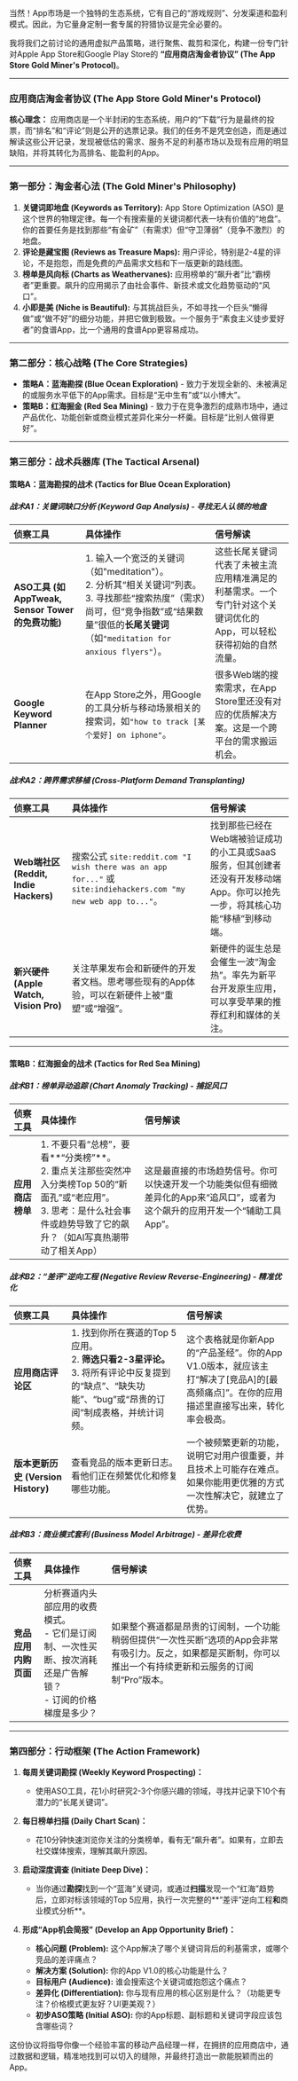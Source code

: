 当然！App市场是一个独特的生态系统，它有自己的“游戏规则”、分发渠道和盈利模式。因此，为它量身定制一套专属的狩猎协议是完全必要的。

我将我们之前讨论的通用虚拟产品策略，进行聚焦、裁剪和深化，构建一份专门针对Apple App Store和Google Play Store的 **“应用商店淘金者协议” (The App Store Gold Miner's Protocol)**。

---

### **应用商店淘金者协议 (The App Store Gold Miner's Protocol)**

**核心理念：** 应用商店是一个半封闭的生态系统，用户的“下载”行为是最终的投票，而“排名”和“评论”则是公开的选票记录。我们的任务不是凭空创造，而是通过解读这些公开记录，发现被低估的需求、服务不足的利基市场以及现有应用的明显缺陷，并将其转化为高排名、能盈利的App。

---

### **第一部分：淘金者心法 (The Gold Miner's Philosophy)**

1.  **关键词即地盘 (Keywords as Territory):** App Store Optimization (ASO) 是这个世界的物理定律。每一个有搜索量的关键词都代表一块有价值的“地盘”。你的首要任务是找到那些“有金矿”（有需求）但“守卫薄弱”（竞争不激烈）的地盘。
2.  **评论是藏宝图 (Reviews as Treasure Maps):** 用户评论，特别是2-4星的评论，不是抱怨，而是免费的产品需求文档和下一版更新的路线图。
3.  **榜单是风向标 (Charts as Weathervanes):** 应用榜单的“飙升者”比“霸榜者”更重要。飙升的应用揭示了由社会事件、新技术或文化趋势驱动的“风口”。
4.  **小即是美 (Niche is Beautiful):** 与其挑战巨头，不如寻找一个巨头“懒得做”或“做不好”的细分功能，并把它做到极致。一个服务于“素食主义徒步爱好者”的食谱App，比一个通用的食谱App更容易成功。

---

### **第二部分：核心战略 (The Core Strategies)**

*   **策略A：蓝海勘探 (Blue Ocean Exploration)** - 致力于发现全新的、未被满足的或服务水平低下的App需求。目标是“无中生有”或“以小博大”。
*   **策略B：红海掘金 (Red Sea Mining)** - 致力于在竞争激烈的成熟市场中，通过产品优化、功能创新或商业模式差异化来分一杯羹。目标是“比别人做得更好”。

---

### **第三部分：战术兵器库 (The Tactical Arsenal)**

#### **策略A：蓝海勘探的战术 (Tactics for Blue Ocean Exploration)**

##### **战术A1：关键词缺口分析 (Keyword Gap Analysis) - 寻找无人认领的地盘**

| **侦察工具** | **具体操作** | **信号解读** |
| :--- | :--- | :--- |
| **ASO工具 (如AppTweak, Sensor Tower的免费功能)** | 1. 输入一个宽泛的关键词（如"meditation"）。<br>2. 分析其“相关关键词”列表。<br>3. 寻找那些“搜索热度”（需求）尚可，但“竞争指数”或“结果数量”很低的**长尾关键词**（如`"meditation for anxious flyers"`）。 | 这些长尾关键词代表了未被主流应用精准满足的利基需求。一个专门针对这个关键词优化的App，可以轻松获得初始的自然流量。 |
| **Google Keyword Planner** | 在App Store之外，用Google的工具分析与移动场景相关的搜索词，如`"how to track [某个爱好] on iphone"`。 | 很多Web端的搜索需求，在App Store里还没有对应的优质解决方案。这是一个跨平台的需求搬运机会。 |

##### **战术A2：跨界需求移植 (Cross-Platform Demand Transplanting)**

| **侦察工具** | **具体操作** | **信号解读** |
| :--- | :--- | :--- |
| **Web端社区 (Reddit, Indie Hackers)** | 搜索公式 `site:reddit.com "I wish there was an app for..."` 或 `site:indiehackers.com "my new web app to..."`。 | 找到那些已经在Web端被验证成功的小工具或SaaS服务，但其创建者还没有开发移动端App。你可以抢先一步，将其核心功能“移植”到移动端。 |
| **新兴硬件 (Apple Watch, Vision Pro)** | 关注苹果发布会和新硬件的开发者文档。思考哪些现有的App体验，可以在新硬件上被“重塑”或“增强”。 | 新硬件的诞生总是会催生一波“淘金热”。率先为新平台开发原生应用，可以享受苹果的推荐红利和媒体的关注。 |

---

#### **策略B：红海掘金的战术 (Tactics for Red Sea Mining)**

##### **战术B1：榜单异动追踪 (Chart Anomaly Tracking) - 捕捉风口**

| **侦察工具** | **具体操作** | **信号解读** |
| :--- | :--- | :--- |
| **应用商店榜单** | 1. 不要只看“总榜”，要看**“分类榜”**。<br>2. 重点关注那些突然冲入分类榜Top 50的“新面孔”或“老应用”。<br>3. 思考：是什么社会事件或趋势导致了它的飙升？（如AI写真热潮带动了相关App） | 这是最直接的市场趋势信号。你可以快速开发一个功能类似但有细微差异化的App来“追风口”，或者为这个飙升的应用开发一个“辅助工具App”。 |

##### **战术B2：“差评”逆向工程 (Negative Review Reverse-Engineering) - 精准优化**

| **侦察工具** | **具体操作** | **信号解读** |
| :--- | :--- | :--- |
| **应用商店评论区** | 1. 找到你所在赛道的Top 5应用。<br>2. **筛选只看2-3星评论。**<br>3. 将所有评论中反复提到的“缺点”、“缺失功能”、“bug”或“昂贵的订阅”制成表格，并统计词频。 | 这个表格就是你新App的“产品圣经”。你的App V1.0版本，就应该主打“解决了[竞品A]的[最高频痛点]”。在你的应用描述里直接写出来，转化率会极高。 |
| **版本更新历史 (Version History)** | 查看竞品的版本更新日志。看他们正在频繁优化和修复哪些功能。 | 一个被频繁更新的功能，说明它对用户很重要，并且技术上可能存在难点。如果你能用更优雅的方式一次性解决它，就建立了优势。 |

##### **战术B3：商业模式套利 (Business Model Arbitrage) - 差异化收费**

| **侦察工具** | **具体操作** | **信号解读** |
| :--- | :--- | :--- |
| **竞品应用内购页面** | 分析赛道内头部应用的收费模式。<br>- 它们是订阅制、一次性买断、按次消耗还是广告解锁？<br>- 订阅的价格梯度是多少？ | 如果整个赛道都是昂贵的订阅制，一个功能稍弱但提供“一次性买断”选项的App会非常有吸引力。反之，如果都是买断制，你可以推出一个有持续更新和云服务的订阅制“Pro”版本。 |

---

### **第四部分：行动框架 (The Action Framework)**

1.  **每周关键词勘探 (Weekly Keyword Prospecting)：**
    *   使用ASO工具，花1小时研究2-3个你感兴趣的领域，寻找并记录下10个有潜力的“长尾关键词”。

2.  **每日榜单扫描 (Daily Chart Scan)：**
    *   花10分钟快速浏览你关注的分类榜单，看有无“飙升者”。如果有，立即去社交媒体搜索，理解其飙升原因。

3.  **启动深度调查 (Initiate Deep Dive)：**
    *   当你通过**勘探**找到一个“蓝海”关键词，或通过**扫描**发现一个“红海”趋势后，立即对标该领域的Top 5应用，执行一次完整的**“差评”逆向工程**和**商业模式分析**。

4.  **形成“App机会简报” (Develop an App Opportunity Brief)：**
    *   **核心问题 (Problem):** 这个App解决了哪个关键词背后的利基需求，或哪个竞品的差评痛点？
    *   **解决方案 (Solution):** 你的App V1.0的核心功能是什么？
    *   **目标用户 (Audience):** 谁会搜索这个关键词或抱怨这个痛点？
    *   **差异化 (Differentiation):** 你与现有应用的核心区别是什么？（功能更专注？价格模式更友好？UI更美观？）
    *   **初步ASO策略 (Initial ASO):** 你的App标题、副标题和关键词字段应该包含哪些词？

这份协议将指导你像一个经验丰富的移动产品经理一样，在拥挤的应用商店中，通过数据和逻辑，精准地找到可以切入的缝隙，并最终打造出一款能脱颖而出的App。
